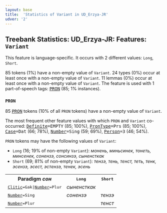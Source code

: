 ```yaml
---
layout: base
title:  'Statistics of Variant in UD_Erzya-JR'
udver: '2'
---
```


## Treebank Statistics: UD_Erzya-JR: Features: `Variant`

This feature is language-specific.
It occurs with 2 different values: `Long`, `Short`.

85 tokens (1%) have a non-empty value of `Variant`.
24 types (0%) occur at least once with a non-empty value of `Variant`.
11 lemmas (0%) occur at least once with a non-empty value of `Variant`.
The feature is used with 1 part-of-speech tags: <tt><a href="myv_jr-pos-PRON.html">PRON</a></tt> (85; 1% instances).

### `PRON`

85 <tt><a href="myv_jr-pos-PRON.html">PRON</a></tt> tokens (10% of all `PRON` tokens) have a non-empty value of `Variant`.

The most frequent other feature values with which `PRON` and `Variant` co-occurred: <tt><a href="myv_jr-feat-Definite.html">Definite</a></tt><tt>=EMPTY</tt> (85; 100%), <tt><a href="myv_jr-feat-PronType.html">PronType</a></tt><tt>=Prs</tt> (85; 100%), <tt><a href="myv_jr-feat-Case.html">Case</a></tt><tt>=Dat</tt> (66; 78%), <tt><a href="myv_jr-feat-Number.html">Number</a></tt><tt>=Sing</tt> (59; 69%), <tt><a href="myv_jr-feat-Person.html">Person</a></tt><tt>=3</tt> (46; 54%).

`PRON` tokens may have the following values of `Variant`:

* `Long` (16; 19% of non-empty `Variant`): <em>монень, миньсинек, тонеть, минсенек, сонензэ, сонсинзэ, сыненсткак</em>
* `Short` (69; 81% of non-empty `Variant`): <em>тензэ, тень, тенст, теть, тенк, эсензэ, эсест, эстензэ, тенек, эсень</em>

<table>
  <tr><th>Paradigm <i>сон</i></th><th><tt>Long</tt></th><th><tt>Short</tt></th></tr>
  <tr><td><tt><tt><a href="myv_jr-feat-Clitic.html">Clitic</a></tt><tt>=Gak</tt>|<tt><a href="myv_jr-feat-Number.html">Number</a></tt><tt>=Plur</tt></tt></td><td><em>сыненсткак</em></td><td></td></tr>
  <tr><td><tt><tt><a href="myv_jr-feat-Number.html">Number</a></tt><tt>=Sing</tt></tt></td><td><em>сонензэ</em></td><td><em>тензэ</em></td></tr>
  <tr><td><tt><tt><a href="myv_jr-feat-Number.html">Number</a></tt><tt>=Plur</tt></tt></td><td></td><td><em>тенст</em></td></tr>
</table>

